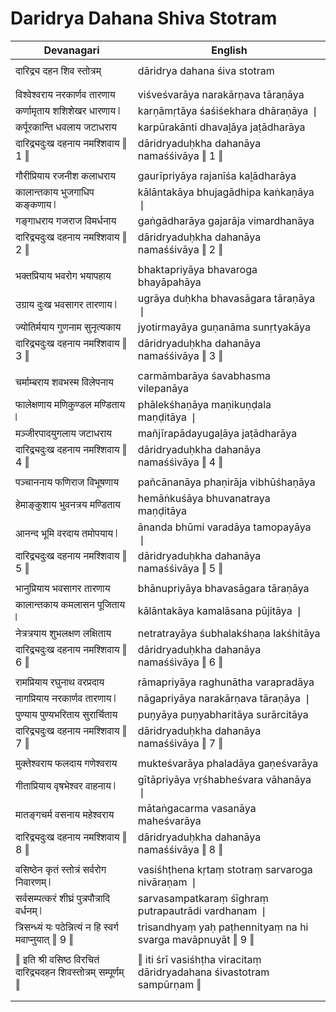 # Daridrya Dahana Shiva Stotram

| Devanagari | English |
| ------ | ------ |
|  |  |
| दारिद्र्य दहन शिव स्तोत्रम्   | dāridrya dahana śiva stotram   |
|  |  |
|  |  |
| विश्वेश्वराय नरकार्णव तारणाय   | viśveśvarāya narakārṇava tāraṇāya   |
| कर्णामृताय शशिशेखर धारणाय ❘   | karṇāmṛtāya śaśiśekhara dhāraṇāya ❘   |
| कर्पूरकान्ति धवलाय जटाधराय   | karpūrakānti dhavaḻāya jaṭādharāya   |
| दारिद्र्यदुःख दहनाय नमश्शिवाय ‖ 1 ‖   | dāridryaduḥkha dahanāya namaśśivāya ‖ 1 ‖   |
|  |  |
| गौरीप्रियाय रजनीश कलाधराय   | gaurīpriyāya rajanīśa kaḻādharāya   |
| कालान्तकाय भुजगाधिप कङ्कणाय ❘   | kālāntakāya bhujagādhipa kaṅkaṇāya ❘   |
| गङ्गाधराय गजराज विमर्धनाय   | gaṅgādharāya gajarāja vimardhanāya   |
| दारिद्र्यदुःख दहनाय नमश्शिवाय ‖ 2 ‖   | dāridryaduḥkha dahanāya namaśśivāya ‖ 2 ‖   |
|  |  |
| भक्तप्रियाय भवरोग भयापहाय   | bhaktapriyāya bhavaroga bhayāpahāya   |
| उग्राय दुःख भवसागर तारणाय ❘   | ugrāya duḥkha bhavasāgara tāraṇāya ❘   |
| ज्योतिर्मयाय गुणनाम सुनृत्यकाय   | jyotirmayāya guṇanāma sunṛtyakāya   |
| दारिद्र्यदुःख दहनाय नमश्शिवाय ‖ 3 ‖   | dāridryaduḥkha dahanāya namaśśivāya ‖ 3 ‖   |
|  |  |
| चर्माम्बराय शवभस्म विलेपनाय   | carmāmbarāya śavabhasma vilepanāya   |
| फालेक्षणाय मणिकुण्डल मण्डिताय ❘   | phālekśhaṇāya maṇikuṇḍala maṇḍitāya ❘   |
| मञ्जीरपादयुगलाय जटाधराय   | mañjīrapādayugaḻāya jaṭādharāya   |
| दारिद्र्यदुःख दहनाय नमश्शिवाय ‖ 4 ‖   | dāridryaduḥkha dahanāya namaśśivāya ‖ 4 ‖   |
|  |  |
| पञ्चाननाय फणिराज विभूषणाय   | pañcānanāya phaṇirāja vibhūśhaṇāya   |
| हेमाङ्कुशाय भुवनत्रय मण्डिताय   | hemāṅkuśāya bhuvanatraya maṇḍitāya   |
| आनन्द भूमि वरदाय तमोपयाय ❘   | ānanda bhūmi varadāya tamopayāya ❘   |
| दारिद्र्यदुःख दहनाय नमश्शिवाय ‖ 5 ‖   | dāridryaduḥkha dahanāya namaśśivāya ‖ 5 ‖   |
|  |  |
| भानुप्रियाय भवसागर तारणाय   | bhānupriyāya bhavasāgara tāraṇāya   |
| कालान्तकाय कमलासन पूजिताय ❘   | kālāntakāya kamalāsana pūjitāya ❘   |
| नेत्रत्रयाय शुभलक्षण लक्षिताय   | netratrayāya śubhalakśhaṇa lakśhitāya   |
| दारिद्र्यदुःख दहनाय नमश्शिवाय ‖ 6 ‖   | dāridryaduḥkha dahanāya namaśśivāya ‖ 6 ‖   |
|  |  |
| रामप्रियाय रघुनाथ वरप्रदाय   | rāmapriyāya raghunātha varapradāya   |
| नागप्रियाय नरकार्णव तारणाय ❘   | nāgapriyāya narakārṇava tāraṇāya ❘   |
| पुण्याय पुण्यभरिताय सुरार्चिताय   | puṇyāya puṇyabharitāya surārcitāya   |
| दारिद्र्यदुःख दहनाय नमश्शिवाय ‖ 7 ‖   | dāridryaduḥkha dahanāya namaśśivāya ‖ 7 ‖   |
|  |  |
| मुक्तेश्वराय फलदाय गणेश्वराय   | mukteśvarāya phaladāya gaṇeśvarāya   |
| गीताप्रियाय वृषभेश्वर वाहनाय ❘   | gītāpriyāya vṛśhabheśvara vāhanāya ❘   |
| मातङ्गचर्म वसनाय महेश्वराय   | mātaṅgacarma vasanāya maheśvarāya   |
| दारिद्र्यदुःख दहनाय नमश्शिवाय ‖ 8 ‖   | dāridryaduḥkha dahanāya namaśśivāya ‖ 8 ‖   |
|  |  |
| वसिष्ठेन कृतं स्तोत्रं सर्वरोग निवारणम् ❘   | vasiśhṭhena kṛtaṃ stotraṃ sarvaroga nivāraṇam ❘   |
| सर्वसम्पत्करं शीघ्रं पुत्रपौत्रादि वर्धनम् ❘   | sarvasampatkaraṃ śīghraṃ putrapautrādi vardhanam ❘   |
| त्रिसन्ध्यं यः पठेन्नित्यं न हि स्वर्ग मवाप्नुयात् ‖ 9 ‖   | trisandhyaṃ yaḥ paṭhennityaṃ na hi svarga mavāpnuyāt ‖ 9 ‖   |
|  |  |
| ‖ इति श्री वसिष्ठ विरचितं दारिद्र्यदहन शिवस्तोत्रम् सम्पूर्णम् ‖   | ‖ iti śrī vasiśhṭha viracitaṃ dāridryadahana śivastotram sampūrṇam ‖   |
|  |  |
|  |  |
